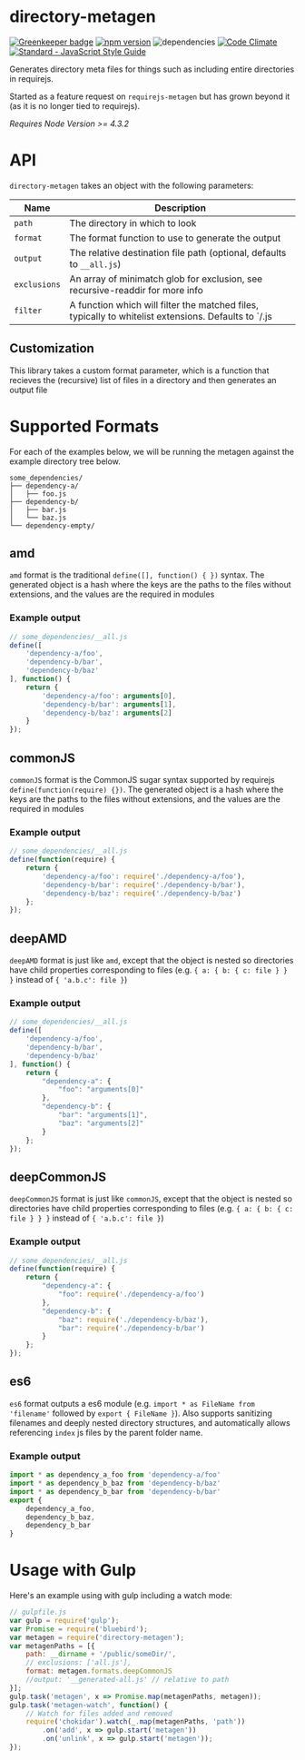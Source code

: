 # directory-metagen

[![Greenkeeper badge](https://badges.greenkeeper.io/smartprocure/directory-metagen.svg)](https://greenkeeper.io/)
[![npm version](https://badge.fury.io/js/directory-metagen.svg)](https://badge.fury.io/js/directory-metagen) ![dependencies](https://david-dm.org/smartprocure/directory-metagen.svg) [![Code Climate](https://codeclimate.com/github/smartprocure/directory-metagen/badges/gpa.svg)](https://codeclimate.com/github/smartprocure/directory-metagen)
[![Standard - JavaScript Style Guide](https://img.shields.io/badge/code%20style-standard-brightgreen.svg)](http://standardjs.com/)

Generates directory meta files for things such as including entire directories in requirejs.

Started as a feature request on `requirejs-metagen` but has grown beyond it (as it is no longer tied to requirejs).

_Requires Node Version >= 4.3.2_

# API
`directory-metagen` takes an object with the following parameters:

| Name | Description |
| --- | --- |
|`path` | The directory in which to look |
|`format` | The format function to use to generate the output |
|`output` | The relative destination file path (optional, defaults to `__all.js`) |
|`exclusions` | An array of minimatch glob for exclusion, see recursive-readdir for more info |
|`filter` | A function which will filter the matched files, typically to whitelist extensions. Defaults to `/.js|.html|.jsx|.ts|.coffee|.less|.css|.sass|.hbs|.ejs/` |


## Customization

This library takes a custom format parameter, which is a function that recieves the (recursive) list of files in a directory and then generates an output file


# Supported Formats
For each of the examples below, we will be running the metagen against the example directory tree below.
```
some_dependencies/
├── dependency-a/
│   ├── foo.js
├── dependency-b/
│   ├── bar.js
│   └── baz.js
└── dependency-empty/
```

## amd
`amd` format is the traditional `define([], function() { })` syntax. The generated object is a hash where the keys are the paths to the files without extensions, and the values are the required in modules
### Example output
```js
// some_dependencies/__all.js
define([
    'dependency-a/foo',
    'dependency-b/bar',
    'dependency-b/baz'
], function() {
    return {
        'dependency-a/foo': arguments[0],
        'dependency-b/bar': arguments[1],
        'dependency-b/baz': arguments[2]
    }
});
```

## commonJS
`commonJS` format is the CommonJS sugar syntax supported by requirejs `define(function(require) {})`. The generated object is a hash where the keys are the paths to the files without extensions, and the values are the required in modules
### Example output
```js
// some_dependencies/__all.js
define(function(require) {
    return {
        'dependency-a/foo': require('./dependency-a/foo'),
        'dependency-b/bar': require('./dependency-b/bar'),
        'dependency-b/baz': require('./dependency-b/baz')
    };
});
```

## deepAMD
`deepAMD` format is just like `amd`, except that the object is nested so directories have child properties corresponding to files (e.g. `{ a: { b: { c: file } } }` instead of `{ 'a.b.c': file }`) 
### Example output
```js
// some_dependencies/__all.js
define([
    'dependency-a/foo',
    'dependency-b/bar',
    'dependency-b/baz'
], function() {
    return {
        "dependency-a": {
            "foo": "arguments[0]"
        },
        "dependency-b": {
            "bar": "arguments[1]",
            "baz": "arguments[2]"
        }
    };
});
```

## deepCommonJS
`deepCommonJS` format is just like `commonJS`, except that the object is nested so directories have child properties corresponding to files (e.g. `{ a: { b: { c: file } } }` instead of `{ 'a.b.c': file }`) 
### Example output
```js
// some_dependencies/__all.js
define(function(require) {
    return {
        "dependency-a": {
            "foo": require('./dependency-a/foo')
        },
        "dependency-b": {
            "baz": require('./dependency-b/baz'),
            "bar": require('./dependency-b/bar')
        }
    };
});
```

## es6
`es6` format outputs a es6 module (e.g. `import * as FileName from 'filename'` followed by `export { FileName }`). Also supports sanitizing filenames and deeply nested directory structures, and automatically allows referencing `index` js files by the parent folder name.
### Example output
```js
import * as dependency_a_foo from 'dependency-a/foo'
import * as dependency_b_baz from 'dependency-b/baz'
import * as dependency_b_bar from 'dependency-b/bar'
export {
    dependency_a_foo,
    dependency_b_baz,
    dependency_b_bar
}
```

# Usage with Gulp
Here's an example using with gulp including a watch mode:

```js
// gulpfile.js
var gulp = require('gulp');
var Promise = require('bluebird');
var metagen = require('directory-metagen');
var metagenPaths = [{
    path: __dirname + '/public/someDir/',
    // exclusions: ['all.js'],
    format: metagen.formats.deepCommonJS
    //output: '__generated-all.js' // relative to path
}];
gulp.task('metagen', x => Promise.map(metagenPaths, metagen));
gulp.task('metagen-watch', function() {
    // Watch for files added and removed
    require('chokidar').watch(_.map(metagenPaths, 'path'))
        .on('add', x => gulp.start('metagen'))
        .on('unlink', x => gulp.start('metagen'));
});
```
